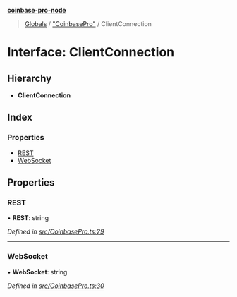 **[coinbase-pro-node](../README.md)**

> [Globals](../globals.md) / ["CoinbasePro"](../modules/_coinbasepro_.md) / ClientConnection

# Interface: ClientConnection

## Hierarchy

- **ClientConnection**

## Index

### Properties

- [REST](_coinbasepro_.clientconnection.md#rest)
- [WebSocket](_coinbasepro_.clientconnection.md#websocket)

## Properties

### REST

• **REST**: string

_Defined in [src/CoinbasePro.ts:29](https://github.com/bennycode/coinbase-pro-node/blob/493485c/src/CoinbasePro.ts#L29)_

---

### WebSocket

• **WebSocket**: string

_Defined in [src/CoinbasePro.ts:30](https://github.com/bennycode/coinbase-pro-node/blob/493485c/src/CoinbasePro.ts#L30)_
